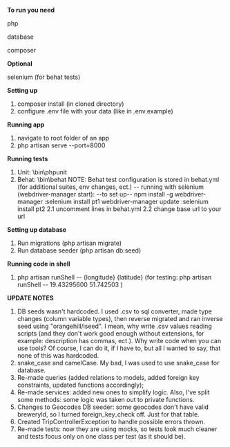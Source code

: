 **To run you need**
<p> php </p>
<p> database </p>
<p> composer </p>

**Optional**
<p> selenium (for behat tests) </p>

**Setting up**
1. composer install (in cloned directory)
2. configure .env file with your data (like in .env.example)

**Running app**
1. navigate to root folder of an app
2. php artisan serve --port=8000

**Running tests**
1. Unit: \bin\phpunit
2. Behat: \bin\behat NOTE: Behat test configuration is stored in behat.yml (for additional suites, env changes, ect.)
    -- running with selenium (webdriver-manager start):
    --to set up--
        npm install -g webdriver-manager :selenium install pt1
        webdriver-manager update         :selenium install pt2
    2.1 uncomment lines in behat.yml
    2.2 change base url to your url
    
**Setting up database**
1. Run migrations (php artisan migrate)
2. Run database seeder (php artisan db:seed)

**Running code in shell**
1. php artisan runShell -- {longitude} {latitude}
(for testing: php artisan runShell -- 19.43295600 51.742503 )

**UPDATE NOTES**
1. DB seeds wasn't hardcoded. I used .csv to sql converter, made type changes (column variable types), then
   reverse migrated and ran inverse seed using "orangehill/iseed". I mean, why write .csv values reading scripts (and 
   they don't work good enough without extensions, for example: description has commas, ect.). Why write code when you
   can use tools? Of course, I can do it, if I have to, but all I wanted to say, that none of this was hardcoded.
2. snake_case and camelCase. My bad, I was used to use snake_case for database.
3. Re-made queries (added relations to models, added foreign key constraints, updated functions accordingly);
4. Re-made services: added new ones to simplify logic. Also, I've split some methods: some logic was taken out 
   to private functions.
5. Changes to Geocodes DB seeder: some geocodes don't have valid breweryId, so I turned foreign_key_check off.
   Just for that table.
6. Created TripControllerException to handle possible errors thrown.
7. Re-made tests: now they are using mocks, so tests look much cleaner and tests focus only on one class per test
   (as it should be).
   